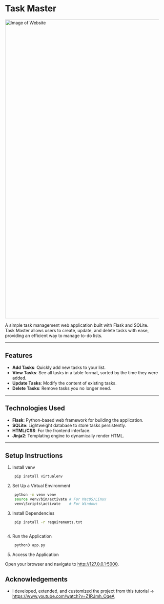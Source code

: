 # Task Master
<img width="976" alt="Image of Website" src="https://github.com/user-attachments/assets/702371a1-583e-48e1-b6bb-156725bce5a9" />

A simple task management web application built with Flask and SQLite. Task Master allows users to create, update, and delete tasks with ease, providing an efficient way to manage to-do lists.

---

## Features

- **Add Tasks**: Quickly add new tasks to your list.
- **View Tasks**: See all tasks in a table format, sorted by the time they were added.
- **Update Tasks**: Modify the content of existing tasks.
- **Delete Tasks**: Remove tasks you no longer need.

---

## Technologies Used

- **Flask**: Python-based web framework for building the application.
- **SQLite**: Lightweight database to store tasks persistently.
- **HTML/CSS**: For the frontend interface.
- **Jinja2**: Templating engine to dynamically render HTML.

---

## Setup Instructions

1. Install venv
   ```bash
    pip install virtualenv


2. Set Up a Virtual Environment
   ```bash
    python -m venv venv
    source venv/bin/activate # For MacOS/Linux
    venv\Scripts\activate    # For Windows

3. Install Dependencies

   ```bash
    pip install -r requirements.txt    
    
4. Run the Application
   ```bash
    python3 app.py

5. Access the Application

Open your browser and navigate to http://127.0.0.1:5000.

## Acknowledgements

 - I developed, extended, and customized the project from this tutorial -> https://www.youtube.com/watch?v=Z1RJmh_OqeA 
